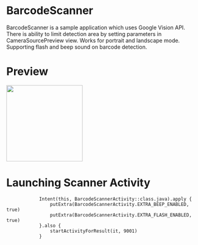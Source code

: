 # BarcodeScanner
BarcodeScanner is a sample application which uses Google Vision API. There is ability to limit detection area by setting parameters in CameraSourcePreview view. Works for portrait and landscape mode. Supporting flash and beep sound on barcode detection.

# Preview
<img src="https://user-images.githubusercontent.com/10036526/109422416-b7009700-79db-11eb-8321-d35792ccf610.gif" width="200" />

# Launching Scanner Activity
```
            Intent(this, BarcodeScannerActivity::class.java).apply {
                putExtra(BarcodeScannerActivity.EXTRA_BEEP_ENABLED, true)
                putExtra(BarcodeScannerActivity.EXTRA_FLASH_ENABLED, true)
            }.also {
                startActivityForResult(it, 9001)
            }
```
